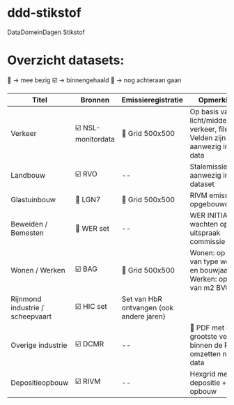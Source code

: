 # ddd-stikstof
DataDomeinDagen Stikstof

# Overzicht datasets:

:radio_button: -> mee bezig
:ballot_box_with_check: -> binnengehaald
:large_orange_diamond: -> nog achteraan gaan

| Titel         | Bronnen       | Emissieregistratie | Opmerkingen |
| ------------- | ------------- | ------------- | ------------- |
| Verkeer  | :ballot_box_with_check: NSL-monitordata | :radio_button: Grid 500x500  | Op basis van licht/midden/zwaar verkeer, files etc. Velden zijn aanwezig in NSL data  |
| Landbouw | :ballot_box_with_check: RVO  | --  | Stalemissies e.d. aanwezig in RVO dataset  |
| Glastuinbouw | :large_orange_diamond: LGN7  | :radio_button: Grid 500x500  | RIVM emissies opgebouwd  |
| Beweiden / Bemesten | :radio_button: WER set  | --  | WER INITIATOR, wachten op uitspraak commissie   |
| Wonen / Werken | :ballot_box_with_check: BAG  | :radio_button: Grid 500x500 | Wonen: op basis van type woning en bouwjaar. Werken: op basis van m2 BVO  |
| Rijnmond industrie / scheepvaart | :ballot_box_with_check: HIC set   | Set van HbR ontvangen (ook andere jaren)  |
| Overige industrie| :ballot_box_with_check: DCMR  | --  | :large_orange_diamond: PDF met de grootste vervuilers binnen de PZH, omzetten naar data |
| Depositieopbouw | :ballot_box_with_check: RIVM  | --  | Hexgrid met totale depositie + opbouw |
